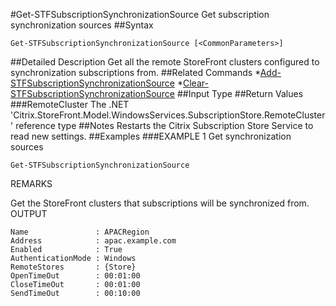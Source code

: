 #Get-STFSubscriptionSynchronizationSource
Get subscription synchronization sources
##Syntax
```Get-STFSubscriptionSynchronizationSource [<CommonParameters>]
```
##Detailed Description
Get all the remote StoreFront clusters configured to synchronization subscriptions from.
##Related Commands
*[Add-STFSubscriptionSynchronizationSource](Add-STFSubscriptionSynchronizationSource)
*[Clear-STFSubscriptionSynchronizationSource](Clear-STFSubscriptionSynchronizationSource)
##Input Type
##Return Values
###RemoteCluster
The .NET 'Citrix.StoreFront.Model.WindowsServices.SubscriptionStore.RemoteCluster' reference type
##Notes
Restarts the Citrix Subscription Store Service to read new settings.
##Examples
###EXAMPLE 1 Get synchronization sources
```Get-STFSubscriptionSynchronizationSource
```
REMARKS

Get the StoreFront clusters that subscriptions will be synchronized from.
OUTPUT
```Name               : APACRegion
Address            : apac.example.com
Enabled            : True
AuthenticationMode : Windows
RemoteStores       : {Store}
OpenTimeOut        : 00:01:00
CloseTimeOut       : 00:01:00
SendTimeOut        : 00:10:00
```
